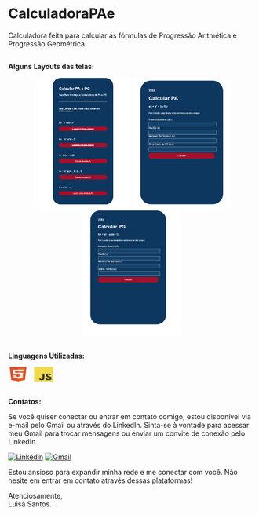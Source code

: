 # CalculadoraPAe
Calculadora feita para calcular as fórmulas de Progressão Aritmética e Progressão Geométrica.

##
**Alguns Layouts das telas:**
<div align="center">
  <img width="200" src="https://github.com/LuisaSantosSilva/CalculadoraPAePG/blob/main/assets/index.png">
  <img width="200" src="https://github.com/LuisaSantosSilva/CalculadoraPAePG/blob/main/assets/PA.png">
  <img width="200" src="https://github.com/LuisaSantosSilva/CalculadoraPAePG/blob/main/assets/PG.png">
</div>

##
**Linguagens Utilizadas:**

<img src="https://github.com/devicons/devicon/blob/master/icons/html5/html5-original.svg" title="HTML5" alt="HTML" width="40" height="30"/> &nbsp;
<img src="https://github.com/devicons/devicon/blob/master/icons/javascript/javascript-original.svg" title="JavaScript" alt="JavaScript" width="40" height="30"/>


##

**Contatos:**

Se você quiser conectar ou entrar em contato comigo, estou disponível via e-mail pelo Gmail ou através do LinkedIn. Sinta-se à vontade para acessar meu Gmail para trocar mensagens ou enviar um convite de conexão pelo LinkedIn.

[![Linkedin](https://img.shields.io/badge/LinkedIn-%230077B5?style=for-the-badge&logo=linkedin&logoColor=white)](https://www.linkedin.com/in/luisa-s-823820278/?lipi=urn%3Ali%3Apage%3Ad_flagship3_feed%3BDbTYdw%2FeSpiH%2Bgs%2BIhKEfQ%3D%3D)
[![Gmail](https://img.shields.io/badge/Gmail-D14836?style=for-the-badge&logo=gmail&logoColor=white)](mailto:luisasantossilvaa@gmail.com)

Estou ansioso para expandir minha rede e me conectar com você. Não hesite em entrar em contato através dessas plataformas!

Atenciosamente,<br>
Luisa Santos.
